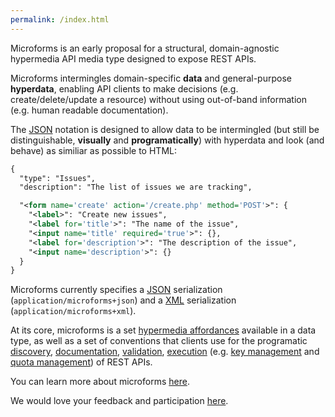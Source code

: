 ```yaml
---
permalink: /index.html
---
```


Microforms is an early proposal for a structural, domain-agnostic hypermedia API media type designed to expose REST APIs.

Microforms intermingles domain-specific **data** and general-purpose **hyperdata**, enabling API clients to make decisions (e.g. create/delete/update a resource) without using out-of-band information (e.g. human readable documentation).

The [JSON](json.md) notation is designed to allow data to be intermingled (but still be  distinguishable, **visually** and **programatically**) with hyperdata and look (and behave) as similiar as possible to HTML:

```xml
{
  "type": "Issues",
  "description": "The list of issues we are tracking",

  "<form name='create' action='/create.php' method='POST'>": {
    "<label>": "Create new issues",
    "<label for='title'>": "The name of the issue",
    "<input name='title' required='true'>": {},
    "<label for='description'>": "The description of the issue",
    "<input name='description'>": {}
  }
}
```

Microforms currently specifies a [JSON](json.md) serialization (```application/microforms+json```) and a [XML](xml.md) serialization (```application/microforms+xml```).

At its core, microforms is a set [hypermedia affordances](intro.md) available in a data type, as well as a set of conventions that clients use for the programatic [discovery](intro.md#discovery), [documentation](intro.md#documentation), [validation](intro.md#validation-rules), [execution](intro.md#execution-rules) (e.g. [key management](intro.md#key-management) and [quota management](intro.md#quota-management)) of REST APIs.

You can learn more about microforms [here](intro.md).

We would love your feedback and participation [here](https://github.com/samuelgoto/microforms/issues/new).

